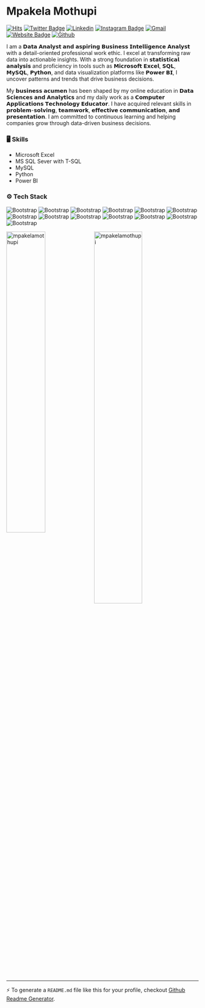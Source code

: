 # Mpakela Mothupi 

[![Hits](https://hits.seeyoufarm.com/api/count/incr/badge.svg?url=https%3A%2F%2Fgithub.com%2Fmpakelamothupi%2Fmpakelamothupi&count_bg=%2379C83D&title_bg=%23555555&icon=&icon_color=%23E7E7E7&title=Profile+Views&edge_flat=false)](https://hits.seeyoufarm.com)
[![Twitter Badge](https://img.shields.io/badge/-Twitter-1da1f2?labelColor=1da1f2&logo=twitter&logoColor=white&link=https://twitter.com/https://x.com/mpakelamotupi)](https://twitter.com/https://x.com/mpakelamothupi)
[![Linkedin](https://img.shields.io/badge/-LinkedIn-blue?style=flat&logo=Linkedin&logoColor=white)](https://www.linkedin.com/in/www.linkedin.com/in/mpakelamothupi/)
[![Instagram Badge](https://img.shields.io/badge/-Instagram-purple?logo=instagram&logoColor=white&link=https://instagram.com/https://www.instagram.com/mpakelamothupi/?hl=en/)](https://www.instagram.com/https://www.instagram.com/phaksmothupi/?hl=en)
[![Gmail](https://img.shields.io/badge/-Gmail-c14438?style=flat&logo=Gmail&logoColor=white)](mailto:mpakelamothupi02@gmail.com)
[![Website Badge](https://img.shields.io/badge/-Website-c14438?style=flat&logo=Google-Chrome&logoColor=white&link=https://github.com/mpakelamothupi)](https://github.com/mpakelamothupi)
[![Github](https://img.shields.io/github/followers/mpakelamothupi?label=Follow&style=social)](https://github.com/mpakelamothupi)

I am a 𝗗𝗮𝘁𝗮 𝗔𝗻𝗮𝗹𝘆𝘀𝘁 𝗮𝗻𝗱 𝗮𝘀𝗽𝗶𝗿𝗶𝗻𝗴 𝗕𝘂𝘀𝗶𝗻𝗲𝘀𝘀 𝗜𝗻𝘁𝗲𝗹𝗹𝗶𝗴𝗲𝗻𝗰𝗲 𝗔𝗻𝗮𝗹𝘆𝘀𝘁 with a detail-oriented professional work ethic. I excel at transforming raw data into actionable insights. With a strong foundation in 𝘀𝘁𝗮𝘁𝗶𝘀𝘁𝗶𝗰𝗮𝗹 𝗮𝗻𝗮𝗹𝘆𝘀𝗶𝘀 and proficiency in tools such as 𝗠𝗶𝗰𝗿𝗼𝘀𝗼𝗳𝘁 𝗘𝘅𝗰𝗲𝗹, 𝗦𝗤𝗟, 𝗠𝘆𝗦𝗤𝗟, 𝗣𝘆𝘁𝗵𝗼𝗻, and data visualization platforms like 𝗣𝗼𝘄𝗲𝗿 𝗕𝗜, I uncover patterns and trends that drive business decisions.

My 𝗯𝘂𝘀𝗶𝗻𝗲𝘀𝘀 𝗮𝗰𝘂𝗺𝗲𝗻 has been shaped by my online education in 𝗗𝗮𝘁𝗮 𝗦𝗰𝗶𝗲𝗻𝗰𝗲𝘀 𝗮𝗻𝗱 𝗔𝗻𝗮𝗹𝘆𝘁𝗶𝗰𝘀 and my daily work as a  𝗖𝗼𝗺𝗽𝘂𝘁𝗲𝗿 𝗔𝗽𝗽𝗹𝗶𝗰𝗮𝘁𝗶𝗼𝗻𝘀 𝗧𝗲𝗰𝗵𝗻𝗼𝗹𝗼𝗴𝘆 𝗘𝗱𝘂𝗰𝗮𝘁𝗼𝗿. I have acquired relevant skills in 𝗽𝗿𝗼𝗯𝗹𝗲𝗺-𝘀𝗼𝗹𝘃𝗶𝗻𝗴, 𝘁𝗲𝗮𝗺𝘄𝗼𝗿𝗸, 𝗲𝗳𝗳𝗲𝗰𝘁𝗶𝘃𝗲 𝗰𝗼𝗺𝗺𝘂𝗻𝗶𝗰𝗮𝘁𝗶𝗼𝗻, 𝗮𝗻𝗱 𝗽𝗿𝗲𝘀𝗲𝗻𝘁𝗮𝘁𝗶𝗼𝗻. I am committed to continuous learning and helping companies grow through data-driven business decisions.

### 🖥 Skills

- Microsoft Excel
- MS SQL Sever with T-SQL
- MySQL 
- Python
- Power BI

### ⚙️ Tech Stack

![Bootstrap](https://img.shields.io/badge/-Python-05122A?style=flat-square&logo=Python&color=353535) ![Bootstrap](https://img.shields.io/badge/-Scikit%20Learn-05122A?style=flat-square&logo=Scikit-Learn&color=353535) ![Bootstrap](https://img.shields.io/badge/-MySQL-05122A?style=flat-square&logo=MySQL&color=353535) ![Bootstrap](https://img.shields.io/badge/-PostgreSQL-05122A?style=flat-square&logo=PostgreSQL&color=353535) ![Bootstrap](https://img.shields.io/badge/-Pandas-05122A?style=flat-square&logo=Pandas&color=353535) ![Bootstrap](https://img.shields.io/badge/-Numpy-05122A?style=flat-square&logo=Numpy&color=353535) ![Bootstrap](https://img.shields.io/badge/-Matplotlib-05122A?style=flat-square&logo=Matplotlib&color=353535) ![Bootstrap](https://img.shields.io/badge/-Seaborn-05122A?style=flat-square&logo=Seaborn&color=353535) ![Bootstrap](https://img.shields.io/badge/-Microsoft%20Excel-05122A?style=flat-square&logo=Microsoft-Excel&color=353535) ![Bootstrap](https://img.shields.io/badge/-SQL-05122A?style=flat-square&logo=SQL&color=353535) ![Bootstrap](https://img.shields.io/badge/-R%20programming-05122A?style=flat-square&logo=R-programming&color=353535) ![Bootstrap](https://img.shields.io/badge/-Power%20BI-05122A?style=flat-square&logo=Power-BI&color=353535) ![Bootstrap](https://img.shields.io/badge/-Tableau-05122A?style=flat-square&logo=Tableau&color=353535)

<div>
  <img width="45%" align="left" src="https://github-readme-stats.vercel.app/api/top-langs?username=mpakelamothupi&show_icons=true&locale=en&layout=compact" alt="mpakelamothupi" />
  <img width="50%"  src="https://github-readme-streak-stats.herokuapp.com/?user=mpakelamothupi&" alt="mpakelamothupi" />
</div>


---
:zap: To generate a `README.md` file like this for your profile, checkout [Github Readme Generator](https://hejazizo-github-profile-readme-srcstreamlit-app-i6skm7.streamlit.app/).
